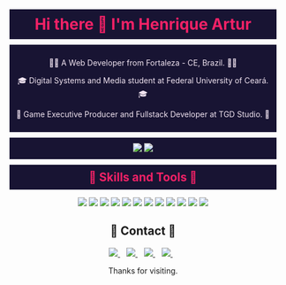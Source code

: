 <h1 align='center' style="color: #F12166; background-color: #181433; padding: 10px; margin: 10px;">
  Hi there 👋 I'm Henrique Artur
</h1>

<div align='center' style="color: #F1E4F1; background-color: #181433; padding: 10px; margin: 10px;">
  <p>
    👨‍💻 A Web Developer from Fortaleza - CE, Brazil. 👨‍💻
  </p>
  <p>
    🎓 Digital Systems and Media student at Federal University of Ceará. 🎓
  </p>
  <p>
    👔 Game Executive Producer and Fullstack Developer at TGD Studio. 👔
  </p>
</div>

<p align='center' style="color: #F12166; background-color: #181433; padding: 10px; margin: 10px;">
  <img src="https://github-readme-stats.vercel.app/api?username=HenriqueArtur&hide=contribs,prs&show_icons=true&theme=radical" />
  <img src="https://github-readme-stats.vercel.app/api/top-langs/?username=HenriqueArtur&layout=compact&theme=radical&hide=Java" />
</p>

<h2 align='center' style="color: #F12166; background-color: #181433; padding: 10px; margin: 10px;">
🚀 Skills and Tools 🚀
</h2>
<p align='center'>
  <img src="https://img.shields.io/badge/HTML5-flat?logo=html5&style=for-the-badge&logoColor=F12166&labelColor=181433&color=828494&logoWidth=30" />
  <img src="https://img.shields.io/badge/CSS3-flat?logo=css3&style=for-the-badge&logoColor=F12166&labelColor=181433&color=828494&logoWidth=30" />
  <img src="https://img.shields.io/badge/JavaScript-flat?logo=JavaScript&style=for-the-badge&logoColor=F12166&labelColor=181433&color=828494&logoWidth=30" />
  <img src="https://img.shields.io/badge/SASS-flat?logo=SASS&style=for-the-badge&logoColor=F12166&labelColor=181433&color=828494&logoWidth=30" />
  <img src="https://img.shields.io/badge/Bootstrap-flat?logo=Bootstrap&style=for-the-badge&logoColor=F12166&labelColor=181433&color=828494&logoWidth=30" />
  <img src="https://img.shields.io/badge/WordPress-flat?logo=WordPress&style=for-the-badge&logoColor=F12166&labelColor=181433&color=828494&logoWidth=30" />
  <img src="https://img.shields.io/badge/Ruby-flat?logo=Ruby&style=for-the-badge&logoColor=F12166&labelColor=181433&color=828494&logoWidth=30" />
  <img src="https://img.shields.io/badge/Ruby_on_Rails-flat?logo=Ruby+on+Rails&style=for-the-badge&logoColor=F12166&labelColor=181433&color=828494&logoWidth=30" />
  <img src="https://img.shields.io/badge/React-flat?logo=React&style=for-the-badge&logoColor=F12166&labelColor=181433&color=828494&logoWidth=30" />
  <img src="https://img.shields.io/badge/Git-flat?logo=Git&style=for-the-badge&logoColor=F12166&labelColor=181433&color=828494&logoWidth=30" />
  <img src="https://img.shields.io/badge/Linux-flat?logo=Linux&style=for-the-badge&logoColor=F12166&labelColor=181433&color=828494&logoWidth=30" />
  <img src="https://img.shields.io/badge/Scrum-framework_-flat?&style=for-the-badge&logoColor=F12166&labelColor=181433&color=828494&logoWidth=30" />
</p>

<h2 align='center'>📣 Contact 📣</h2>
<p align='center'>
  <a href="https://github.com/HenriqueArtur/">
    <img src="https://img.shields.io/badge/-Github-000?style=flat&logo=Github&logoColor=white&link=HenriqueArtur" />
  </a>&nbsp;&nbsp;
  <a href="https://www.linkedin.com/in/henriqueartur/">
    <img src="https://img.shields.io/badge/-LinkedIn-blue?style=flat&logo=Linkedin&logoColor=white&link=https://www.linkedin.com/in/henriqueartur/" />
  </a>&nbsp;&nbsp;
  <a href="https://api.whatsapp.com/send?phone=5585996005410&text=Ol%C3%A1%2C%20Henrique!">
    <img src="https://img.shields.io/badge/-Whatsapp-4CA143?style=flat&labelColor=4CA143&logo=whatsapp&logoColor=white&link=https://api.whatsapp.com/send?phone=5585996005410&text=Ol%C3%A1%2C%20Henrique!" />
  </a>&nbsp;&nbsp;
  <a href="mailto:contato@henriqueartur.com">
    <img src="https://img.shields.io/badge/-Gmail-c14438?style=flat&logo=Gmail&logoColor=white&link=mailto:contato@henriqueartur.com" />
  </a>&nbsp;&nbsp;
</p>
<p align='center'>
    Thanks for visiting.
</p>


<!--
**HenriqueArtur/HenriqueArtur** is a ✨ _special_ ✨ repository because its `README.md` (this file) appears on your GitHub profile.

Here are some ideas to get you started:

- 🔭 I’m currently working on ...
- 🌱 I’m currently learning ...
- 👯 I’m looking to collaborate on ...
- 🤔 I’m looking for help with ...
- 💬 Ask me about ...
- 📫 How to reach me: ...
- 😄 Pronouns: ...
- ⚡ Fun fact: ...
-->
